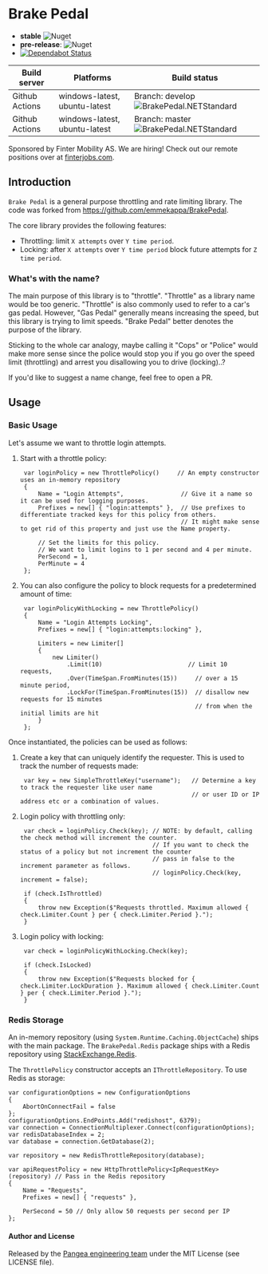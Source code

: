 # Brake Pedal 

- **stable** ![Nuget](https://img.shields.io/nuget/v/BrakePedal.NETStandard) 
- **pre-release**: ![Nuget](https://img.shields.io/nuget/vpre/BrakePedal.NETStandard)
- [![Dependabot Status](https://api.dependabot.com/badges/status?host=github&repo=fintermobilityas/BrakePedal.NETStandard)](https://dependabot.com)

| Build server | Platforms | Build status |
|--------------|----------|--------------|
| Github Actions | windows-latest, ubuntu-latest | Branch: develop ![BrakePedal.NETStandard](https://github.com/fintermobilityas/BrakePedal.NETStandard/workflows/BrakePedal.NETStandard/badge.svg?branch=develop) |
| Github Actions | windows-latest, ubuntu-latest | Branch: master ![BrakePedal.NETStandard](https://github.com/fintermobilityas/BrakePedal.NETStandard/workflows/BrakePedal.NETStandard/badge.svg?branch=master) |

Sponsored by Finter Mobility AS. We are hiring! Check out our remote positions over at [finterjobs.com](https://finterjobs.com).

## Introduction

`Brake Pedal` is a general purpose throttling and rate limiting library. The code was forked from https://github.com/emmekappa/BrakePedal. 

The core library provides the following features:

- Throttling: limit `X attempts` over `Y time period`.
- Locking: after `X attempts` over `Y time period` block future attempts for `Z time period`.

### What's with the name?

The main purpose of this library is to "throttle". "Throttle" as a library name would be too generic. "Throttle" is also commonly used to refer to a car's gas pedal. However, "Gas Pedal" generally means increasing the speed, but this library is trying to limit speeds. "Brake Pedal" better denotes the purpose of the library. 

Sticking to the whole car analogy, maybe calling it "Cops" or "Police" would make more sense since the police would stop you if you go over the speed limit (throttling) and arrest you disallowing you to drive (locking)..?

If you'd like to suggest a name change, feel free to open a PR.

## Usage

### Basic Usage

Let's assume we want to throttle login attempts. 

1. Start with a throttle policy:

        var loginPolicy = new ThrottlePolicy()     // An empty constructor uses an in-memory repository
        {
            Name = "Login Attempts",                // Give it a name so it can be used for logging purposes.
            Prefixes = new[] { "login:attempts" },  // Use prefixes to differentiate tracked keys for this policy from others.
                                                    // It might make sense to get rid of this property and just use the Name property. 
                                                
            // Set the limits for this policy. 
            // We want to limit logins to 1 per second and 4 per minute.
            PerSecond = 1,
            PerMinute = 4
        };

2. You can also configure the policy to block requests for a predetermined amount of time:

        var loginPolicyWithLocking = new ThrottlePolicy() 
        {
            Name = "Login Attempts Locking",
            Prefixes = new[] { "login:attempts:locking" }, 
                                                
            Limiters = new Limiter[]
            {
                new Limiter()
                    .Limit(10)                        // Limit 10 requests,
                    .Over(TimeSpan.FromMinutes(15))     // over a 15 minute period,
                    .LockFor(TimeSpan.FromMinutes(15))  // disallow new requests for 15 minutes
                                                        // from when the initial limits are hit
            }
        };
                
Once instantiated, the policies can be used as follows:

1. Create a key that can uniquely identify the requester. This is used to track the number of requests made:

        var key = new SimpleThrottleKey("username");   // Determine a key to track the requester like user name
                                                       // or user ID or IP address etc or a combination of values.

2. Login policy with throttling only:

        var check = loginPolicy.Check(key); // NOTE: by default, calling the check method will increment the counter.
                                            // If you want to check the status of a policy but not increment the counter
                                            // pass in false to the increment parameter as follows.
                                            // loginPolicy.Check(key, increment = false); 
        
        if (check.IsThrottled)
        {
            throw new Exception($"Requests throttled. Maximum allowed { check.Limiter.Count } per { check.Limiter.Period }.");
        }

3. Login policy with locking:

        var check = loginPolicyWithLocking.Check(key);  
        
        if (check.IsLocked)
        {
            throw new Exception($"Requests blocked for { check.Limiter.LockDuration }. Maximum allowed { check.Limiter.Count } per { check.Limiter.Period }.");
        }
    
### Redis Storage

An in-memory repository (using `System.Runtime.Caching.ObjectCache`) ships with the main package. The `BrakePedal.Redis` package ships with a Redis repository using [StackExchange.Redis](https://github.com/StackExchange/StackExchange.Redis).

The `ThrottlePolicy` constructor accepts an `IThrottleRepository`. To use Redis as storage:
    
    var configurationOptions = new ConfigurationOptions
    {
        AbortOnConnectFail = false
    };
    configurationOptions.EndPoints.Add("redishost", 6379);
    var connection = ConnectionMultiplexer.Connect(configurationOptions);
    var redisDatabaseIndex = 2;
    var database = connection.GetDatabase(2);
    
    var repository = new RedisThrottleRepository(database);
    
    var apiRequestPolicy = new HttpThrottlePolicy<IpRequestKey>(repository) // Pass in the Redis repository
    {
        Name = "Requests",
        Prefixes = new[] { "requests" },
    
        PerSecond = 50 // Only allow 50 requests per second per IP
    };

#### Author and License

Released by the [Pangea engineering team](http://engineering.gopangea.com) under the MIT License (see LICENSE file).
